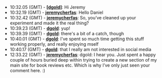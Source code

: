 * <a id="10:32.05">10:32.05 (GMT)</a> - __[[dgold]](https://github.com/[dgold])__: Hi Jeremy
* <a id="10:32.19">10:32.19 (GMT)</a> - __[jeremycherfas](https://github.com/jeremycherfas)__: Hello Daniel
* <a id="10:32.42">10:32.42 (GMT)</a> - __[jeremycherfas](https://github.com/jeremycherfas)__: So, you’ve cleaned up your experiment and made it the real thing?
* <a id="10:39.23">10:39.23 (GMT)</a> - __[dgold](https://github.com/dgold)__: yup!
* <a id="10:39.39">10:39.39 (GMT)</a> - __[dgold](https://github.com/dgold)__: there's a bit of a catch, though
* <a id="10:40.01">10:40.01 (GMT)</a> - __[dgold](https://github.com/dgold)__: I've spent so much time getting this stuff working properly, and really enjoying mself
* <a id="10:40.17">10:40.17 (GMT)</a> - __[dgold](https://github.com/dgold)__: that I really am not interested in social media
* <a id="12:33.22">12:33.22 (GMT)</a> - __[jeremycherfas](https://github.com/jeremycherfas)__: dgold: I hear you. Just spent a happy couple of hours buried deep within trying to create a new section of my main site for book reviews etc. Which is why I’ve only just seen your comment here. :)
